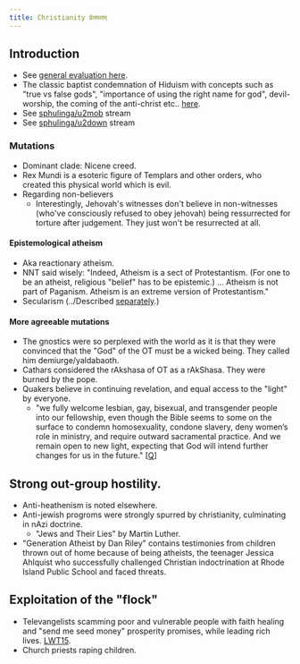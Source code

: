 ```yaml
---
title: Christianity प्रेतमतम्
---
```

  

## Introduction

- See [general evaluation here](../abe-disease/).
- The classic baptist condemnation of Hiduism with concepts such as "true vs false gods", "importance of using the right name for god", devil-worship, the coming of the anti-christ etc.. [here](https://www.youtube.com/watch?v=r8nWky51XCc).
- See [sphulinga/u2mob](https://sphulinga.wordpress.com/category/twitter/u2mob/) stream
- See [sphulinga/u2down](https://sphulinga.wordpress.com/category/twitter/u2down/) stream

### Mutations

- Dominant clade: Nicene creed.
- Rex Mundi is a esoteric figure of Templars and other orders, who created this physical world which is evil.
- Regarding non-believers
    - Interestingly, Jehovah's witnesses don't believe in non-witnesses (who've consciously refused to obey jehovah) being ressurrected for torture after judgement. They just won't be resurrected at all.

#### Epistemological atheism

- Aka reactionary atheism.
- NNT said wisely: "Indeed,  Atheism is a sect of Protestantism. (For one to be an atheist, religious "belief" has to be epistemic.) ... Atheism is not part of Paganism.  Atheism is an extreme version of Protestantism."
- Secularism (../Described [separately](../0-theism/secularism/).)

#### More agreeable mutations

- The gnostics were so perplexed with the world as it is that they were convinced that the "God" of the OT must be a wicked being. They called him demiurge/yaldabaoth.
- Cathars considered the rAkshasa of OT as a rAkShasa. They were burned by the pope.
- Quakers believe in continuing revelation, and equal access to the "light" by everyone.
    - "we fully welcome lesbian, gay, bisexual, and transgender people into our fellowship, even though the Bible seems to some on the surface to condemn homosexuality, condone slavery, deny women’s role in ministry, and require outward sacramental practice.  And we remain open to new light, expecting that God will intend further changes for us in the future." \[[Q](http://www.nyym.org/?q=WhatQuakersBelieve)\]

## Strong out-group hostility.

- Anti-heathenism is noted elsewhere.
- Anti-jewish progroms were strongly spurred by christianity, culminating in nAzi doctrine.
    - "Jews and Their Lies" by Martin Luther.
- "Generation Atheist by Dan Riley" contains testimonies from children thrown out of home because of being atheists, the teenager Jessica Ahlquist who successfully challenged Christian indoctrination at Rhode Island Public School and faced threats.

## Exploitation of the "flock"

- Televangelists scamming poor and vulnerable people with faith healing and "send me seed money" prosperity promises, while leading rich lives. [LWT15](https://www.youtube.com/watch?v=7y1xJAVZxXg).
- Church priests raping children.


